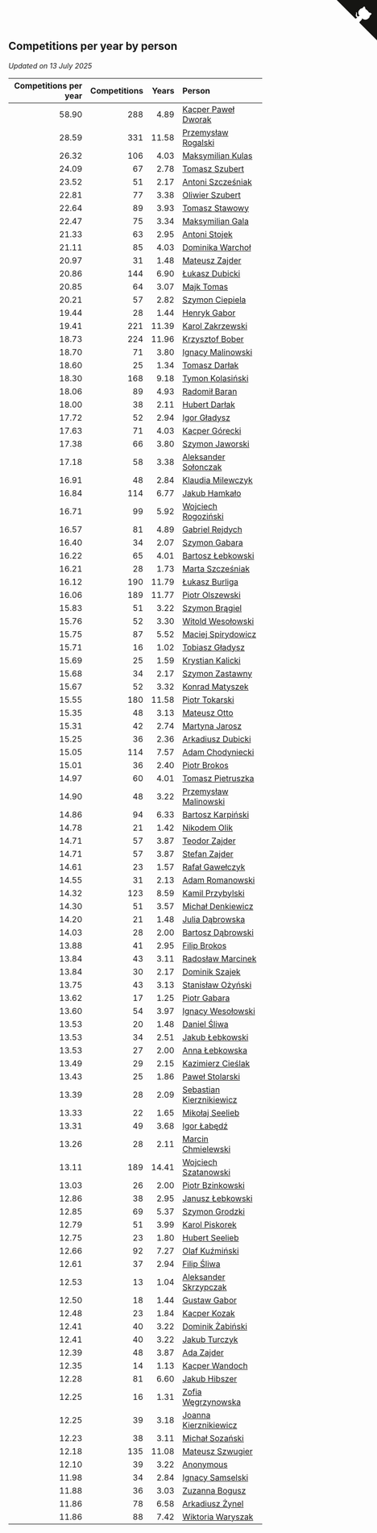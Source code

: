 ## Competitions per year by person

*Updated on 13 July 2025*

| Competitions per year | Competitions | Years | Person |
| ---: | ---: | ---: | :--- |
| 58.90 | 288 | 4.89 | [Kacper Paweł Dworak](https://www.worldcubeassociation.org/persons/2020DWOR01) |
| 28.59 | 331 | 11.58 | [Przemysław Rogalski](https://www.worldcubeassociation.org/persons/2013ROGA02) |
| 26.32 | 106 | 4.03 | [Maksymilian Kulas](https://www.worldcubeassociation.org/persons/2021KULA02) |
| 24.09 | 67 | 2.78 | [Tomasz Szubert](https://www.worldcubeassociation.org/persons/2022SZUB02) |
| 23.52 | 51 | 2.17 | [Antoni Szcześniak](https://www.worldcubeassociation.org/persons/2023SZCZ04) |
| 22.81 | 77 | 3.38 | [Oliwier Szubert](https://www.worldcubeassociation.org/persons/2022SZUB01) |
| 22.64 | 89 | 3.93 | [Tomasz Stawowy](https://www.worldcubeassociation.org/persons/2021STAW01) |
| 22.47 | 75 | 3.34 | [Maksymilian Gala](https://www.worldcubeassociation.org/persons/2022GALA01) |
| 21.33 | 63 | 2.95 | [Antoni Stojek](https://www.worldcubeassociation.org/persons/2022STOJ03) |
| 21.11 | 85 | 4.03 | [Dominika Warchoł](https://www.worldcubeassociation.org/persons/2021WARC01) |
| 20.97 | 31 | 1.48 | [Mateusz Zajder](https://www.worldcubeassociation.org/persons/2024ZAJD01) |
| 20.86 | 144 | 6.90 | [Łukasz Dubicki](https://www.worldcubeassociation.org/persons/2018DUBI01) |
| 20.85 | 64 | 3.07 | [Majk Tomas](https://www.worldcubeassociation.org/persons/2022TOMA05) |
| 20.21 | 57 | 2.82 | [Szymon Ciepiela](https://www.worldcubeassociation.org/persons/2022CIEP01) |
| 19.44 | 28 | 1.44 | [Henryk Gabor](https://www.worldcubeassociation.org/persons/2024GABO02) |
| 19.41 | 221 | 11.39 | [Karol Zakrzewski](https://www.worldcubeassociation.org/persons/2014ZAKR01) |
| 18.73 | 224 | 11.96 | [Krzysztof Bober](https://www.worldcubeassociation.org/persons/2013BOBE01) |
| 18.70 | 71 | 3.80 | [Ignacy Malinowski](https://www.worldcubeassociation.org/persons/2021MALI02) |
| 18.60 | 25 | 1.34 | [Tomasz Darłak](https://www.worldcubeassociation.org/persons/2024DARL01) |
| 18.30 | 168 | 9.18 | [Tymon Kolasiński](https://www.worldcubeassociation.org/persons/2016KOLA02) |
| 18.06 | 89 | 4.93 | [Radomił Baran](https://www.worldcubeassociation.org/persons/2020BARA02) |
| 18.00 | 38 | 2.11 | [Hubert Darłak](https://www.worldcubeassociation.org/persons/2023DARL03) |
| 17.72 | 52 | 2.94 | [Igor Gładysz](https://www.worldcubeassociation.org/persons/2022GLAD01) |
| 17.63 | 71 | 4.03 | [Kacper Górecki](https://www.worldcubeassociation.org/persons/2021GORE01) |
| 17.38 | 66 | 3.80 | [Szymon Jaworski](https://www.worldcubeassociation.org/persons/2021JAWO01) |
| 17.18 | 58 | 3.38 | [Aleksander Sołonczak](https://www.worldcubeassociation.org/persons/2022SOLO01) |
| 16.91 | 48 | 2.84 | [Klaudia Milewczyk](https://www.worldcubeassociation.org/persons/2022MILE05) |
| 16.84 | 114 | 6.77 | [Jakub Hamkało](https://www.worldcubeassociation.org/persons/2018HAMK01) |
| 16.71 | 99 | 5.92 | [Wojciech Rogoziński](https://www.worldcubeassociation.org/persons/2019ROGO04) |
| 16.57 | 81 | 4.89 | [Gabriel Rejdych](https://www.worldcubeassociation.org/persons/2020REJD01) |
| 16.40 | 34 | 2.07 | [Szymon Gabara](https://www.worldcubeassociation.org/persons/2023GABA01) |
| 16.22 | 65 | 4.01 | [Bartosz Łebkowski](https://www.worldcubeassociation.org/persons/2021LEBK01) |
| 16.21 | 28 | 1.73 | [Marta Szcześniak](https://www.worldcubeassociation.org/persons/2023SZCZ07) |
| 16.12 | 190 | 11.79 | [Łukasz Burliga](https://www.worldcubeassociation.org/persons/2013BURL01) |
| 16.06 | 189 | 11.77 | [Piotr Olszewski](https://www.worldcubeassociation.org/persons/2013OLSZ02) |
| 15.83 | 51 | 3.22 | [Szymon Brągiel](https://www.worldcubeassociation.org/persons/2022BRAG03) |
| 15.76 | 52 | 3.30 | [Witold Wesołowski](https://www.worldcubeassociation.org/persons/2022WESO01) |
| 15.75 | 87 | 5.52 | [Maciej Spirydowicz](https://www.worldcubeassociation.org/persons/2020SPIR01) |
| 15.71 | 16 | 1.02 | [Tobiasz Gładysz](https://www.worldcubeassociation.org/persons/2024GLAD02) |
| 15.69 | 25 | 1.59 | [Krystian Kalicki](https://www.worldcubeassociation.org/persons/2023KALI10) |
| 15.68 | 34 | 2.17 | [Szymon Zastawny](https://www.worldcubeassociation.org/persons/2023ZAST01) |
| 15.67 | 52 | 3.32 | [Konrad Matyszek](https://www.worldcubeassociation.org/persons/2022MATY02) |
| 15.55 | 180 | 11.58 | [Piotr Tokarski](https://www.worldcubeassociation.org/persons/2013TOKA01) |
| 15.35 | 48 | 3.13 | [Mateusz Otto](https://www.worldcubeassociation.org/persons/2022OTTO01) |
| 15.31 | 42 | 2.74 | [Martyna Jarosz](https://www.worldcubeassociation.org/persons/2022JARO01) |
| 15.25 | 36 | 2.36 | [Arkadiusz Dubicki](https://www.worldcubeassociation.org/persons/2023DUBI01) |
| 15.05 | 114 | 7.57 | [Adam Chodyniecki](https://www.worldcubeassociation.org/persons/2017CHOD02) |
| 15.01 | 36 | 2.40 | [Piotr Brokos](https://www.worldcubeassociation.org/persons/2023BROK01) |
| 14.97 | 60 | 4.01 | [Tomasz Pietruszka](https://www.worldcubeassociation.org/persons/2021PIET01) |
| 14.90 | 48 | 3.22 | [Przemysław Malinowski](https://www.worldcubeassociation.org/persons/2022MALI01) |
| 14.86 | 94 | 6.33 | [Bartosz Karpiński](https://www.worldcubeassociation.org/persons/2019KARP03) |
| 14.78 | 21 | 1.42 | [Nikodem Olik](https://www.worldcubeassociation.org/persons/2024OLIK01) |
| 14.71 | 57 | 3.87 | [Teodor Zajder](https://www.worldcubeassociation.org/persons/2021ZAJD03) |
| 14.71 | 57 | 3.87 | [Stefan Zajder](https://www.worldcubeassociation.org/persons/2021ZAJD02) |
| 14.61 | 23 | 1.57 | [Rafał Gawełczyk](https://www.worldcubeassociation.org/persons/2023GAWE01) |
| 14.55 | 31 | 2.13 | [Adam Romanowski](https://www.worldcubeassociation.org/persons/2023ROMA10) |
| 14.32 | 123 | 8.59 | [Kamil Przybylski](https://www.worldcubeassociation.org/persons/2016PRZY01) |
| 14.30 | 51 | 3.57 | [Michał Denkiewicz](https://www.worldcubeassociation.org/persons/2021DENK01) |
| 14.20 | 21 | 1.48 | [Julia Dąbrowska](https://www.worldcubeassociation.org/persons/2024DABR01) |
| 14.03 | 28 | 2.00 | [Bartosz Dąbrowski](https://www.worldcubeassociation.org/persons/2023DABR07) |
| 13.88 | 41 | 2.95 | [Filip Brokos](https://www.worldcubeassociation.org/persons/2022BROK03) |
| 13.84 | 43 | 3.11 | [Radosław Marcinek](https://www.worldcubeassociation.org/persons/2022MARC05) |
| 13.84 | 30 | 2.17 | [Dominik Szajek](https://www.worldcubeassociation.org/persons/2023SZAJ01) |
| 13.75 | 43 | 3.13 | [Stanisław Ożyński](https://www.worldcubeassociation.org/persons/2022OZYN01) |
| 13.62 | 17 | 1.25 | [Piotr Gabara](https://www.worldcubeassociation.org/persons/2024GABA02) |
| 13.60 | 54 | 3.97 | [Ignacy Wesołowski](https://www.worldcubeassociation.org/persons/2021WESO01) |
| 13.53 | 20 | 1.48 | [Daniel Śliwa](https://www.worldcubeassociation.org/persons/2024SLIW01) |
| 13.53 | 34 | 2.51 | [Jakub Łebkowski](https://www.worldcubeassociation.org/persons/2023LEBK01) |
| 13.53 | 27 | 2.00 | [Anna Łebkowska](https://www.worldcubeassociation.org/persons/2023LEBK04) |
| 13.49 | 29 | 2.15 | [Kazimierz Cieślak](https://www.worldcubeassociation.org/persons/2023CIES01) |
| 13.43 | 25 | 1.86 | [Paweł Stolarski](https://www.worldcubeassociation.org/persons/2023STOL04) |
| 13.39 | 28 | 2.09 | [Sebastian Kierznikiewicz](https://www.worldcubeassociation.org/persons/2023KIER02) |
| 13.33 | 22 | 1.65 | [Mikołaj Seelieb](https://www.worldcubeassociation.org/persons/2023SEEL04) |
| 13.31 | 49 | 3.68 | [Igor Łabędź](https://www.worldcubeassociation.org/persons/2021LABE01) |
| 13.26 | 28 | 2.11 | [Marcin Chmielewski](https://www.worldcubeassociation.org/persons/2023CHMI01) |
| 13.11 | 189 | 14.41 | [Wojciech Szatanowski](https://www.worldcubeassociation.org/persons/2011SZAT01) |
| 13.03 | 26 | 2.00 | [Piotr Bzinkowski](https://www.worldcubeassociation.org/persons/2023BZIN01) |
| 12.86 | 38 | 2.95 | [Janusz Łebkowski](https://www.worldcubeassociation.org/persons/2022LEBK01) |
| 12.85 | 69 | 5.37 | [Szymon Grodzki](https://www.worldcubeassociation.org/persons/2020GROD01) |
| 12.79 | 51 | 3.99 | [Karol Piskorek](https://www.worldcubeassociation.org/persons/2021PISK01) |
| 12.75 | 23 | 1.80 | [Hubert Seelieb](https://www.worldcubeassociation.org/persons/2023SEEL02) |
| 12.66 | 92 | 7.27 | [Olaf Kuźmiński](https://www.worldcubeassociation.org/persons/2018KUZM02) |
| 12.61 | 37 | 2.94 | [Filip Śliwa](https://www.worldcubeassociation.org/persons/2022SLIW01) |
| 12.53 | 13 | 1.04 | [Aleksander Skrzypczak](https://www.worldcubeassociation.org/persons/2024SKRZ01) |
| 12.50 | 18 | 1.44 | [Gustaw Gabor](https://www.worldcubeassociation.org/persons/2024GABO01) |
| 12.48 | 23 | 1.84 | [Kacper Kozak](https://www.worldcubeassociation.org/persons/2023KOZA05) |
| 12.41 | 40 | 3.22 | [Dominik Żabiński](https://www.worldcubeassociation.org/persons/2022ZABI01) |
| 12.41 | 40 | 3.22 | [Jakub Turczyk](https://www.worldcubeassociation.org/persons/2022TURC02) |
| 12.39 | 48 | 3.87 | [Ada Zajder](https://www.worldcubeassociation.org/persons/2021ZAJD01) |
| 12.35 | 14 | 1.13 | [Kacper Wandoch](https://www.worldcubeassociation.org/persons/2024WAND01) |
| 12.28 | 81 | 6.60 | [Jakub Hibszer](https://www.worldcubeassociation.org/persons/2018HIBS01) |
| 12.25 | 16 | 1.31 | [Zofia Węgrzynowska](https://www.worldcubeassociation.org/persons/2024WEGR01) |
| 12.25 | 39 | 3.18 | [Joanna Kierznikiewicz](https://www.worldcubeassociation.org/persons/2022KIER01) |
| 12.23 | 38 | 3.11 | [Michał Sozański](https://www.worldcubeassociation.org/persons/2022SOZA02) |
| 12.18 | 135 | 11.08 | [Mateusz Szwugier](https://www.worldcubeassociation.org/persons/2014SZWU01) |
| 12.10 | 39 | 3.22 | [Anonymous](https://www.worldcubeassociation.org/persons/2022ANON03) |
| 11.98 | 34 | 2.84 | [Ignacy Samselski](https://www.worldcubeassociation.org/persons/2022SAMS03) |
| 11.88 | 36 | 3.03 | [Zuzanna Bogusz](https://www.worldcubeassociation.org/persons/2022BOGU01) |
| 11.86 | 78 | 6.58 | [Arkadiusz Żynel](https://www.worldcubeassociation.org/persons/2018ZYNE01) |
| 11.86 | 88 | 7.42 | [Wiktoria Waryszak](https://www.worldcubeassociation.org/persons/2018WARY01) |


<a href="https://github.com/maxidragon/wca_statistics_pl" class="github-corner" aria-label="View source on Github"><svg width="80" height="80" viewBox="0 0 250 250" style="fill:#151513; color:#fff; position: absolute; top: 0; border: 0; right: 0;" aria-hidden="true"><path d="M0,0 L115,115 L130,115 L142,142 L250,250 L250,0 Z"></path><path d="M128.3,109.0 C113.8,99.7 119.0,89.6 119.0,89.6 C122.0,82.7 120.5,78.6 120.5,78.6 C119.2,72.0 123.4,76.3 123.4,76.3 C127.3,80.9 125.5,87.3 125.5,87.3 C122.9,97.6 130.6,101.9 134.4,103.2" fill="currentColor" style="transform-origin: 130px 106px;" class="octo-arm"></path><path d="M115.0,115.0 C114.9,115.1 118.7,116.5 119.8,115.4 L133.7,101.6 C136.9,99.2 139.9,98.4 142.2,98.6 C133.8,88.0 127.5,74.4 143.8,58.0 C148.5,53.4 154.0,51.2 159.7,51.0 C160.3,49.4 163.2,43.6 171.4,40.1 C171.4,40.1 176.1,42.5 178.8,56.2 C183.1,58.6 187.2,61.8 190.9,65.4 C194.5,69.0 197.7,73.2 200.1,77.6 C213.8,80.2 216.3,84.9 216.3,84.9 C212.7,93.1 206.9,96.0 205.4,96.6 C205.1,102.4 203.0,107.8 198.3,112.5 C181.9,128.9 168.3,122.5 157.7,114.1 C157.9,116.9 156.7,120.9 152.7,124.9 L141.0,136.5 C139.8,137.7 141.6,141.9 141.8,141.8 Z" fill="currentColor" class="octo-body"></path></svg></a><style>.github-corner:hover .octo-arm{animation:octocat-wave 560ms ease-in-out}@keyframes octocat-wave{0%,100%{transform:rotate(0)}20%,60%{transform:rotate(-25deg)}40%,80%{transform:rotate(10deg)}}@media (max-width:500px){.github-corner:hover .octo-arm{animation:none}.github-corner .octo-arm{animation:octocat-wave 560ms ease-in-out}}</style>
